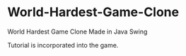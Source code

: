 # World-Hardest-Game-Clone
World Hardest Game Clone Made in Java Swing

Tutorial is incorporated into the game.
